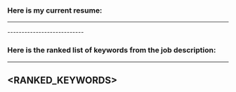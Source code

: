 ### Here is my current resume:

---------------------------
<RESUME>
---------------------------

### Here is the ranked list of keywords from the job description:

---------------------------
<RANKED_KEYWORDS>
---------------------------

